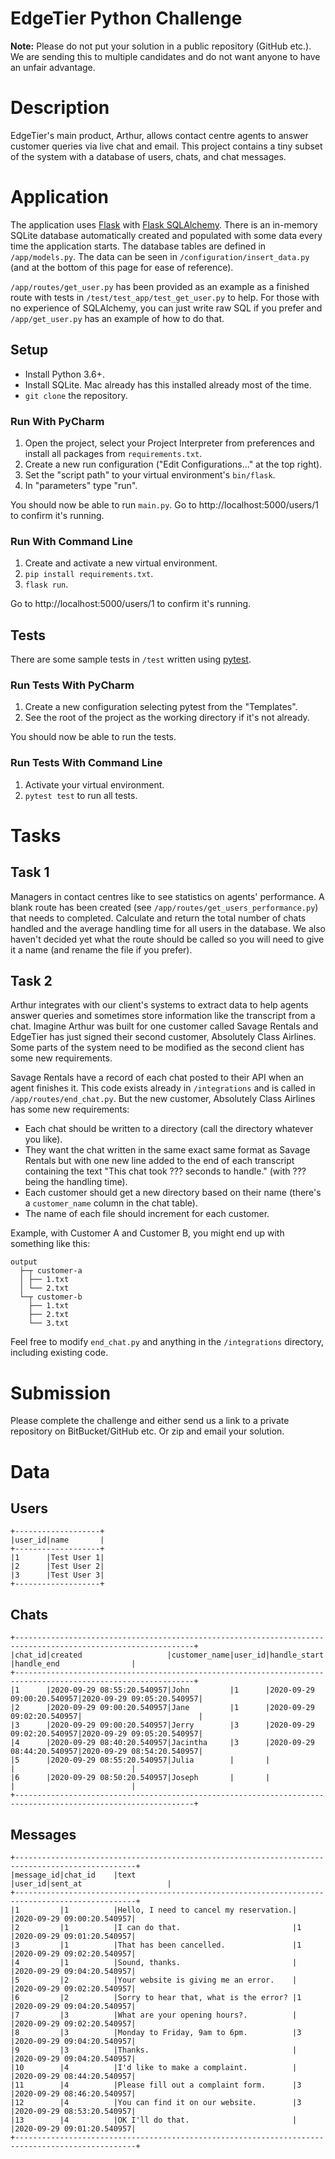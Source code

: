 # EdgeTier Python Challenge

**Note:** Please do not put your solution in a public repository (GitHub etc.). We are sending this to multiple candidates and do not want anyone to have an unfair advantage.

# Description

EdgeTier's main product, Arthur, allows contact centre agents to answer customer queries via live chat and email. This project contains a tiny subset of the system with a database of users, chats, and chat messages. 

# Application 

The application uses [Flask](https://flask.palletsprojects.com/en/1.1.x/) with [Flask SQLAlchemy](https://flask-sqlalchemy.palletsprojects.com/en/2.x/). There is an in-memory SQLite database automatically created and populated with some data every time the application starts. The database tables are defined in `/app/models.py`. The data can be seen in `/configuration/insert_data.py` (and at the bottom of this page for ease of reference).

`/app/routes/get_user.py` has been provided as an example as a finished route with tests in `/test/test_app/test_get_user.py` to help. For those with no experience of SQLAlchemy, you can just write raw SQL if you prefer and `/app/get_user.py` has an example of how to do that. 

## Setup

* Install Python 3.6+.
* Install SQLite. Mac already has this installed already most of the time.
* `git clone` the repository.

### Run With PyCharm

1. Open the project, select your Project Interpreter from preferences and install all packages from `requirements.txt`.
1. Create a new run configuration ("Edit Configurations..." at the top right).
2. Set the "script path" to your virtual environment's `bin/flask`.
3. In "parameters" type "run".

You should now be able to run `main.py`. Go to http://localhost:5000/users/1 to confirm it's running.

### Run With Command Line

1. Create and activate a new virtual environment.
2. `pip install requirements.txt`.
3. `flask run`.

Go to http://localhost:5000/users/1 to confirm it's running.

## Tests

There are some sample tests in `/test` written using [pytest](https://docs.pytest.org/en/stable/). 

### Run Tests With PyCharm

1. Create a new configuration selecting pytest from the "Templates".
2. See the root of the project as the working directory if it's not already.

You should now be able to run the tests.

### Run Tests With Command Line

1. Activate your virtual environment. 
2. `pytest test` to run all tests.

# Tasks

## Task 1

Managers in contact centres like to see statistics on agents' performance. A blank route has been created (see `/app/routes/get_users_performance.py`) that needs to completed. Calculate and return the total number of chats handled and the average handling time for all users in the database. We also haven't decided yet what the route should be called so you will need to give it a name (and rename the file if you prefer).

## Task 2

Arthur integrates with our client's systems to extract data to help agents answer queries and sometimes store information like the transcript from a chat. Imagine Arthur was built for one customer called Savage Rentals and EdgeTier has just signed their second customer, Absolutely Class Airlines. Some parts of the system need to be modified as the second client has some new requirements. 

Savage Rentals have a record of each chat posted to their API when an agent finishes it. This code exists already in `/integrations` and is called in `/app/routes/end_chat.py`. But the new customer, Absolutely Class Airlines has some new requirements: 

* Each chat should be written to a directory (call the directory whatever you like).  
* They want the chat written in the same exact same format as Savage Rentals but with one new line added to the end of each transcript containing the text "This chat took ??? seconds to handle." (with ??? being the handling time).
* Each customer should get a new directory based on their name (there's a `customer_name` column in the chat table).
* The name of each file should increment for each customer.

Example, with Customer A and Customer B, you might end up with something like this:

```
output
  ├─┬ customer-a
  │ ├── 1.txt
  │ └── 2.txt
  └─┬ customer-b
    ├── 1.txt
    ├── 2.txt
    └── 3.txt
```

Feel free to modify `end_chat.py` and anything in the `/integrations` directory, including existing code. 

# Submission

Please complete the challenge and either send us a link to a private repository on BitBucket/GitHub etc. Or zip and email your solution.

# Data

## Users

```
+-------------------+
|user_id|name       |
+-------------------+
|1      |Test User 1|
|2      |Test User 2|
|3      |Test User 3|
+-------------------+
```

## Chats

```
+--------------------------------------------------------------------------------------------------------------+
|chat_id|created                   |customer_name|user_id|handle_start              |handle_end                |
+--------------------------------------------------------------------------------------------------------------+
|1      |2020-09-29 08:55:20.540957|John         |1      |2020-09-29 09:00:20.540957|2020-09-29 09:05:20.540957|
|2      |2020-09-29 09:00:20.540957|Jane         |1      |2020-09-29 09:02:20.540957|                          |
|3      |2020-09-29 09:00:20.540957|Jerry        |3      |2020-09-29 09:02:20.540957|2020-09-29 09:05:20.540957|
|4      |2020-09-29 08:40:20.540957|Jacintha     |3      |2020-09-29 08:44:20.540957|2020-09-29 08:54:20.540957|
|5      |2020-09-29 08:55:20.540957|Julia        |       |                          |                          |
|6      |2020-09-29 08:50:20.540957|Joseph       |       |                          |                          |
+--------------------------------------------------------------------------------------------------------------+
```

## Messages

```
+-------------------------------------------------------------------------------------------------+
|message_id|chat_id    |text                                   |user_id|sent_at                   |
+-------------------------------------------------------------------------------------------------+
|1         |1          |Hello, I need to cancel my reservation.|       |2020-09-29 09:00:20.540957|
|2         |1          |I can do that.                         |1      |2020-09-29 09:01:20.540957|
|3         |1          |That has been cancelled.               |1      |2020-09-29 09:02:20.540957|
|4         |1          |Sound, thanks.                         |       |2020-09-29 09:04:20.540957|
|5         |2          |Your website is giving me an error.    |       |2020-09-29 09:02:20.540957|
|6         |2          |Sorry to hear that, what is the error? |1      |2020-09-29 09:04:20.540957|
|7         |3          |What are your opening hours?.          |       |2020-09-29 09:02:20.540957|
|8         |3          |Monday to Friday, 9am to 6pm.          |3      |2020-09-29 09:04:20.540957|
|9         |3          |Thanks.                                |       |2020-09-29 09:04:20.540957|
|10        |4          |I'd like to make a complaint.          |       |2020-09-29 08:44:20.540957|
|11        |4          |Please fill out a complaint form.      |3      |2020-09-29 08:46:20.540957|
|12        |4          |You can find it on our website.        |3      |2020-09-29 08:53:20.540957|
|13        |4          |OK I'll do that.                       |       |2020-09-29 09:01:20.540957|
+-------------------------------------------------------------------------------------------------+
```
